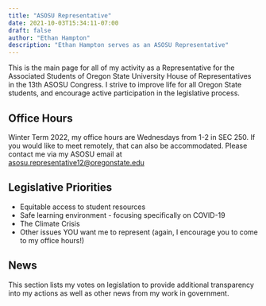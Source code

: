 ```yaml
---
title: "ASOSU Representative"
date: 2021-10-03T15:34:11-07:00
draft: false
author: "Ethan Hampton"
description: "Ethan Hampton serves as an ASOSU Representative"
---
```


This is the main page for all of my activity as a Representative for the Associated Students of Oregon State University House of Representatives in the 13th ASOSU Congress. I strive to improve life for all Oregon State students, and encourage active participation in the legislative process. 

## Office Hours

Winter Term 2022, my office hours are Wednesdays from 1-2 in SEC 250. If you would like to meet remotely, that can also be accommodated. Please contact me via my ASOSU email at [asosu.representative12@oregonstate.edu](mailto:asosu.representative12@oregonstate.edu)

## Legislative Priorities

- Equitable access to student resources
- Safe learning environment - focusing specifically on COVID-19
- The Climate Crisis
- Other issues YOU want me to represent (again, I encourage you to come to my office hours!)

## News

This section lists my votes on legislation to provide additional transparency into my actions as well as other news from my work in government.